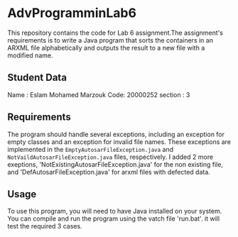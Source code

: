 # AdvProgramminLab6

This repository contains the code for Lab 6 assignment.The assignment's requirements is to write a Java program that sorts the containers in an ARXML file alphabetically and outputs the result to a new file with a modified name.


## Student Data
Name : Eslam Mohamed Marzouk
Code: 20000252
section : 3


## Requirements

The program should handle several exceptions, including an exception for empty classes and an exception for invalid file names. These exceptions are implemented in the `EmptyAutosarFileException.java` and `NotVaildAutosarFileException.java` files, respectively. I added 2 more exeptions, 'NotExistingAutosarFileException.java' for the non existing file, and 'DefAutosarFileException.java' for arxml files with defected data.


## Usage

To use this program, you will need to have Java installed on your system. You can compile and run the program using the vatch file 'run.bat'. it will test the required 3 cases.
